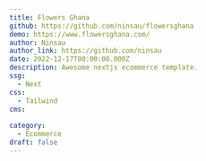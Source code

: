 ```yaml
---
title: Flowers Ghana
github: https://github.com/ninsau/flowersghana
demo: https://www.flowersghana.com/
author: Ninsau
author_link: https://github.com/ninsau
date: 2022-12-17T00:00:00.000Z
description: Awesome nextjs ecommerce template.
ssg:
  - Next
css:
  - Tailwind
cms:
  
category:
  - Ecommerce
draft: false
---
```



